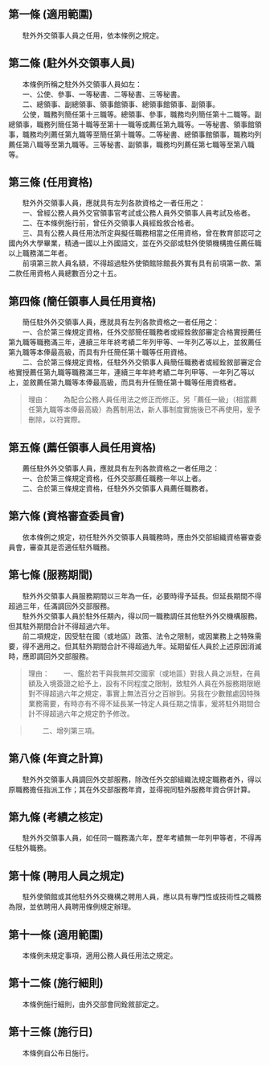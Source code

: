 第一條 (適用範圍)
-----------------
　　駐外外交領事人員之任用，依本條例之規定。  


第二條 (駐外外交領事人員)
-------------------------
　　本條例所稱之駐外外交領事人員如左：  
　　一、公使、參事、一等秘書、二等秘書、三等秘書。  
　　二、總領事、副總領事、領事館領事、總領事館領事、副領事。  
　　公使，職務列簡任第十三職等。總領事、參事，職務均列簡任第十二職等。副總領事，職務列簡任第十職等至第十一職等或薦任第九職等。一等秘書、領事館領事，職務均列薦任第九職等至簡任第十職等。二等秘書、總領事館領事，職務均列薦任第八職等至第九職等。三等秘書、副領事，職務均列薦任第七職等至第八職等。  


第三條 (任用資格)
-----------------
　　駐外外交領事人員，應就具有左列各款資格之一者任用之：  
　　一、曾經公務人員外交官領事官考試或公務人員外交領事人員考試及格者。  
　　二、在本條例施行前，曾任外交領事人員經銓敘合格者。  
　　三、具有公務人員任用法所定與擬任職務相當之任用資格，曾在教育部認可之國內外大學畢業，精通一國以上外國語文，並在外交部或駐外使領機構擔任薦任職以上職務滿二年者。  
　　前項第三款人員名額，不得超過駐外使領館除館長外實有具有前項第一款、第二款任用資格人員總數百分之十五。  


第四條 (簡任領事人員任用資格)
-----------------------------
　　簡任駐外外交領事人員，應就具有左列各款資格之一者任用之：  
　　一、合於第三條規定資格，任外交部簡任職務者或經銓敘部審定合格實授薦任第九職等職務滿三年，連續三年年終考績二年列甲等、一年列乙等以上，並敘薦任第九職等本俸最高級，而具有升任簡任第十職等任用資格。  
　　二、合於第三條規定資格，任駐外外交領事人員簡任職務者或經銓敘部審定合格實授薦任第九職等職務滿三年，連續三年年終考績二年列甲等、一年列乙等以上，並敘薦任第九職等本俸最高級，而具有升任簡任第十職等任用資格者。  
> 理由：　　為配合公務人員任用法之修正而修正。另「薦任一級」（相當薦任第九職等本俸最高級）為舊制用法，新人事制度實施後已不再使用，爰予刪除，以符實際。



第五條 (薦任領事人員任用資格)
-----------------------------
　　薦任駐外外交領事人員，應就具有左列各款資格之一者任用之：  
　　一、合於第三條規定資格，任外交部薦任職務一年以上者。  
　　二、合於第三條規定資格，任駐外外交領事人員薦任職務者。  


第六條 (資格審查委員會)
-----------------------
　　依本條例之規定，初任駐外外交領事人員職務時，應由外交部組織資格審查委員會，審查其是否適任駐外職務。  


第七條 (服務期間)
-----------------
　　駐外外交領事人員服務期間以三年為一任，必要時得予延長。但延長期間不得超過三年，任滿調回外交部服務。  
　　駐外外交領事人員於駐外任期內，得以同一職務調任其他駐外外交機構服務。但其駐外期間合計不得超過六年。  
　　前二項規定，因受駐在國（或地區）政策、法令之限制，或因業務上之特殊需要，得不適用之。但其駐外期間合計不得超過九年。延期留任人員於上述原因消滅時，應即調回外交部服務。  
> 理由：　　一、鑑於若干與我無邦交國家（或地區）對我人員之派駐，在員額及入境簽證之給予上，設有不同程度之限制，致駐外人員在外服務期限絕對不得超過六年之規定，事實上無法百分之百辦到。另我在少數館處因特殊業務需要，有時亦有不得不延長某一特定人員任期之情事，爰將駐外期間合計不得超過六年之規定酌予修改。

> 　　二、增列第三項。



第八條 (年資之計算)
-------------------
　　駐外外交領事人員調回外交部服務，除改任外交部組織法規定職務者外，得以原職務擔任指派工作；其在外交部服務年資，並得視同駐外服務年資合併計算。  


第九條 (考績之核定)
-------------------
　　駐外外交領事人員，如任同一職務滿六年，歷年考績無一年列甲等者，不得再任駐外職務。  


第十條 (聘用人員之規定)
-----------------------
　　駐外使領館或其他駐外外交機構之聘用人員，應以具有專門性或技術性之職務為限，並依聘用人員聘用條例規定辦理。  


第十一條 (適用範圍)
-------------------
　　本條例未規定事項，適用公務人員任用法之規定。  


第十二條 (施行細則)
-------------------
　　本條例施行細則，由外交部會同銓敘部定之。  


第十三條 (施行日)
-----------------
　　本條例自公布日施行。